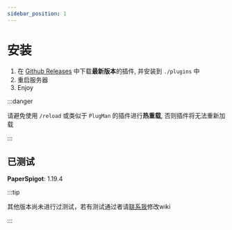 ```yaml
---
sidebar_position: 1
---
```


# 安装

1. 在 [Github Releases](https://github.com/L1-An/YuIllustration/releases) 中下载**最新版本**的插件, 并安装到 `./plugins` 中  
2. 重启服务器
3. Enjoy

:::danger

请避免使用 `/reload` 或类似于 `PlugMan` 的插件进行**热重载**, 否则插件将无法重新加载

:::

## 已测试

**PaperSpigot**: 1.19.4

:::tip

其他版本尚未进行过测试，若有测试通过者请[联系我](https://discord.com/invite/SzPBHGttaR)修改wiki

:::